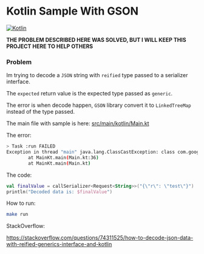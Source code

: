 # Kotlin Sample With GSON

[![Kotlin](https://github.com/paulocoutinhox/kotlin-gson-sample/actions/workflows/kotlin.yml/badge.svg)](https://github.com/paulocoutinhox/kotlin-gson-sample/actions/workflows/kotlin.yml)

**THE PROBLEM DESCRIBED HERE WAS SOLVED, BUT I WILL KEEP THIS PROJECT HERE TO HELP OTHERS**

### Problem

Im trying to decode a `JSON` string with `reified` type passed to a serializer interface.

The `expected` return value is the expected type passed as `generic`.

The error is when decode happen, `GSON` library convert it to `LinkedTreeMap` instead of the type passed.

The main file with sample is here: [src/main/kotlin/Main.kt](src/main/kotlin/Main.kt)

The error:

```bash
> Task :run FAILED
Exception in thread "main" java.lang.ClassCastException: class com.google.gson.internal.LinkedTreeMap cannot be cast to class Request (com.google.gson.internal.LinkedTreeMap and Request are in unnamed module of loader 'app')
        at MainKt.main(Main.kt:36)
        at MainKt.main(Main.kt)
```

The code:

```kotlin
val finalValue = callSerializer<Request<String>>("{\"r\": \"test\"}")
println("Decoded data is: $finalValue")
```

How to run:

```bash
make run
```

StackOverflow:

https://stackoverflow.com/questions/74311525/how-to-decode-json-data-with-reified-generics-interface-and-kotlin
